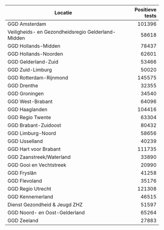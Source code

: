 | Locatie | Positieve tests |
|---------|----------------:|
| GGD Amsterdam                            | 101396 |
| Veiligheids- en Gezondheidsregio Gelderland-Midden | 58618 |
| GGD Hollands-Midden                      | 78437 |
| GGD Hollands-Noorden                     | 62601 |
| GGD Gelderland-Zuid                      | 53466 |
| GGD Zuid-Limburg                         | 50020 |
| GGD Rotterdam-Rijnmond                   | 145575 |
| GGD Drenthe                              | 32355 |
| GGD Groningen                            | 34540 |
| GGD West-Brabant                         | 64096 |
| GGD Haaglanden                           | 104416 |
| GGD Regio Twente                         | 63304 |
| GGD Brabant-Zuidoost                     | 80432 |
| GGD Limburg-Noord                        | 58656 |
| GGD IJsselland                           | 40239 |
| GGD Hart voor Brabant                    | 111735 |
| GGD Zaanstreek/Waterland                 | 33890 |
| GGD Gooi en Vechtstreek                  | 20990 |
| GGD Fryslân                              | 41258 |
| GGD Flevoland                            | 35176 |
| GGD Regio Utrecht                        | 121308 |
| GGD Kennemerland                         | 46515 |
| Dienst Gezondheid & Jeugd ZHZ            | 51597 |
| GGD Noord- en Oost-Gelderland            | 65264 |
| GGD Zeeland                              | 27883 |
